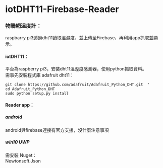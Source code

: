 # iotDHT11-Firebase-Reader
### 物聯網溫度計：
raspbarry pi3透過dht11讀取溫濕度，並上傳至Firebase，再利用app抓取並顯示。

#### iotDHT11：
平台為raspberry pi3，安裝dht11溫溼度感測器，使用python抓取資料。  
需事先安裝程式庫 adafruit dht11：
````
git clone https://github.com/adafruit/Adafruit_Python_DHT.git  '
cd Adafruit_Python_DHT
sudo python setup.py install
````

#### Reader app：
##### android
android與firebase連接有官方支援，沒什麼注意事項
##### win10 UWP
需安裝 Nuget：  
Newtonsoft.Json
